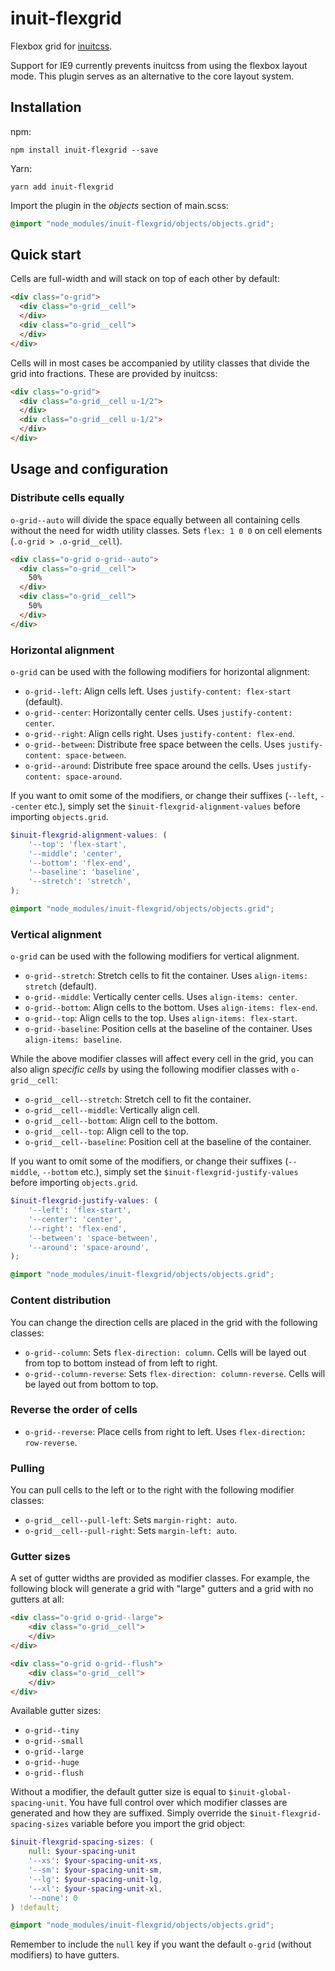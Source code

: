# inuit-flexgrid

Flexbox grid for [inuitcss](https://github.com/inuitcss/inuitcss).

Support for IE9 currently prevents inuitcss from using the flexbox layout mode.
This plugin serves as an alternative to the core layout system.

## Installation

npm:

```
npm install inuit-flexgrid --save
```

Yarn:

```
yarn add inuit-flexgrid
```

Import the plugin in the *objects* section of main.scss:

```scss
@import "node_modules/inuit-flexgrid/objects/objects.grid";
```

## Quick start

Cells are full-width and will stack on top of each other by default:

```html
<div class="o-grid">
  <div class="o-grid__cell">
  </div>
  <div class="o-grid__cell">
  </div>
</div>
```

Cells will in most cases be accompanied by utility classes that divide the grid
into fractions. These are provided by inuitcss:

```html
<div class="o-grid">
  <div class="o-grid__cell u-1/2">
  </div>
  <div class="o-grid__cell u-1/2">
  </div>
</div>
```

## Usage and configuration

### Distribute cells equally

`o-grid--auto` will divide the space equally between all containing cells
without the need for width utility classes. Sets `flex: 1 0 0` on cell elements
(`.o-grid > .o-grid__cell`).

```html
<div class="o-grid o-grid--auto">
  <div class="o-grid__cell">
    50%
  </div>
  <div class="o-grid__cell">
    50%
  </div>
</div>
```

### Horizontal alignment

`o-grid` can be used with the following modifiers for horizontal alignment:

* `o-grid--left`: Align cells left. Uses `justify-content: flex-start` (default).
* `o-grid--center`: Horizontally center cells. Uses `justify-content: center`.
* `o-grid--right`: Align cells right. Uses `justify-content: flex-end`.
* `o-grid--between`: Distribute free space between the cells. Uses `justify-content: space-between`.
* `o-grid--around`: Distribute free space around the cells. Uses `justify-content: space-around`.

If you want to omit some of the modifiers, or change their suffixes (`--left`,
`--center` etc.), simply set the `$inuit-flexgrid-alignment-values` before
importing `objects.grid`.

```scss
$inuit-flexgrid-alignment-values: (
    '--top': 'flex-start',
    '--middle': 'center',
    '--bottom': 'flex-end',
    '--baseline': 'baseline',
    '--stretch': 'stretch',
);

@import "node_modules/inuit-flexgrid/objects/objects.grid";
```

### Vertical alignment

`o-grid` can be used with the following modifiers for vertical alignment.

* `o-grid--stretch`: Stretch cells to fit the container. Uses `align-items: stretch` (default).
* `o-grid--middle`: Vertically center cells. Uses `align-items: center`.
* `o-grid--bottom`: Align cells to the bottom. Uses `align-items: flex-end`.
* `o-grid--top`: Align cells to the top. Uses `align-items: flex-start`.
* `o-grid--baseline`: Position cells at the baseline of the container. Uses `align-items: baseline`.

While the above modifier classes will affect every cell in the grid, you can
also align *specific cells* by using the following modifier classes with
`o-grid__cell`:

* `o-grid__cell--stretch`: Stretch cell to fit the container.
* `o-grid__cell--middle`: Vertically align cell.
* `o-grid__cell--bottom`: Align cell to the bottom.
* `o-grid__cell--top`: Align cell to the top.
* `o-grid__cell--baseline`: Position cell at the baseline of the container.

If you want to omit some of the modifiers, or change their suffixes (`--middle`,
`--bottom` etc.), simply set the `$inuit-flexgrid-justify-values` before
importing `objects.grid`.

```scss
$inuit-flexgrid-justify-values: (
    '--left': 'flex-start',
    '--center': 'center',
    '--right': 'flex-end',
    '--between': 'space-between',
    '--around': 'space-around',
);

@import "node_modules/inuit-flexgrid/objects/objects.grid";
```

### Content distribution

You can change the direction cells are placed in the grid with the following
classes:

* `o-grid--column`: Sets `flex-direction: column`. Cells will be layed out from
  top to bottom instead of from left to right.
* `o-grid--column-reverse`: Sets `flex-direction: column-reverse`. Cells will be
  layed out from bottom to top.

### Reverse the order of cells

* `o-grid--reverse`: Place cells from right to left. Uses `flex-direction: row-reverse`.

### Pulling

You can pull cells to the left or to the right with the following modifier
classes:

* `o-grid__cell--pull-left`: Sets `margin-right: auto`.
* `o-grid__cell--pull-right`: Sets `margin-left: auto`.

### Gutter sizes

A set of gutter widths are provided as modifier classes. For example, the
following block will generate a grid with "large" gutters and a grid with no
gutters at all:

```html
<div class="o-grid o-grid--large">
    <div class="o-grid__cell">
    </div>
</div>

<div class="o-grid o-grid--flush">
    <div class="o-grid__cell">
    </div>
</div>
```

Available gutter sizes:

* `o-grid--tiny`
* `o-grid--small`
* `o-grid--large`
* `o-grid--huge`
* `o-grid--flush`

Without a modifier, the default gutter size is equal to `$inuit-global-spacing-unit`.
You have full control over which modifier classes are generated and how they are
suffixed. Simply override the `$inuit-flexgrid-spacing-sizes` variable before you
import the grid object:

```scss
$inuit-flexgrid-spacing-sizes: (
    null: $your-spacing-unit
    '--xs': $your-spacing-unit-xs,
    '--sm': $your-spacing-unit-sm,
    '--lg': $your-spacing-unit-lg,
    '--xl': $your-spacing-unit-xl,
    '--none': 0
) !default;

@import "node_modules/inuit-flexgrid/objects/objects.grid";
```

Remember to include the `null` key if you want the default `o-grid`
(without modifiers) to have gutters.
